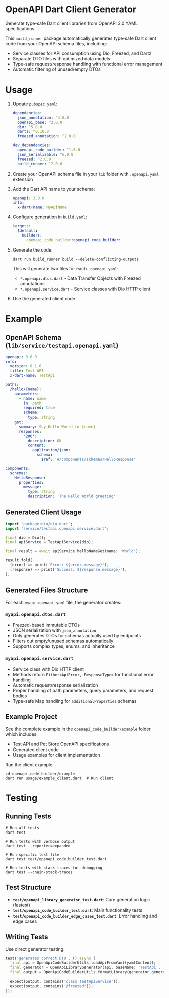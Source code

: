 # OpenAPI Dart Client Generator

Generate type-safe Dart client libraries from OpenAPI 3.0 YAML specifications.

This `build_runner` package automatically generates type-safe Dart client code from your OpenAPI schema files, including:
- Service classes for API consumption using Dio, Freezed, and Dartz
- Separate DTO files with optimized data models
- Type-safe request/response handling with functional error management
- Automatic filtering of unused/empty DTOs

# Usage

1. Update `pubspec.yaml`:
   ```yaml
   dependencies:
     json_annotation: ^4.0.0
     openapi_base: ^2.0.0
     dio: ^5.0.0
     dartz: ^0.10.0
     freezed_annotation: ^2.0.0

   dev_dependencies:
     openapi_code_builder: ^1.6.0
     json_serializable: ^6.0.0
     freezed: ^2.0.0
     build_runner: ^2.0.0
   ```
2. Create your OpenAPI schema file in your `lib` folder with `.openapi.yaml` extension
3. Add the Dart API name to your schema:
   ```yaml
   openapi: 3.0.0
   info:
     x-dart-name: MyApiName
   ```
4. Configure generation in `build.yaml`:
   ```yaml
   targets:
     $default:
       builders:
         openapi_code_builder:openapi_code_builder:
   ```
5. Generate the code:
   ```shell
   dart run build_runner build --delete-conflicting-outputs
   ```
   This will generate two files for each `.openapi.yaml`:
   - `*.openapi.dtos.dart` - Data Transfer Objects with Freezed annotations
   - `*.openapi.service.dart` - Service classes with Dio HTTP client

6. Use the generated client code


# Example

## OpenAPI Schema (`lib/service/testapi.openapi.yaml`)

```yaml
openapi: 3.0.0
info:
  version: 0.1.0
  title: Test API
  x-dart-name: TestApi

paths:
  /hello/{name}:
    parameters:
      - name: name
        in: path
        required: true
        schema:
          type: string
    get:
      summary: Say Hello World to {name}
      responses:
        '200':
          description: OK
          content:
            application/json:
              schema:
                $ref: '#/components/schemas/HelloResponse'

components:
  schemas:
    HelloResponse:
      properties:
        message:
          type: string
          description: 'The Hello World greeting'
```

## Generated Client Usage

```dart
import 'package:dio/dio.dart';
import 'service/testapi.openapi.service.dart';

final dio = Dio();
final apiService = TestApiService(dio);

final result = await apiService.helloNameGet(name: 'World');

result.fold(
  (error) => print('Error: ${error.message}'),
  (response) => print('Success: ${response.message}'),
);
```

## Generated Files Structure

For each `myapi.openapi.yaml` file, the generator creates:

### `myapi.openapi.dtos.dart`
- Freezed-based immutable DTOs
- JSON serialization with `json_annotation` 
- Only generates DTOs for schemas actually used by endpoints
- Filters out empty/unused schemas automatically
- Supports complex types, enums, and inheritance

### `myapi.openapi.service.dart`
- Service class with Dio HTTP client
- Methods return `Either<ApiError, ResponseType>` for functional error handling
- Automatic request/response serialization
- Proper handling of path parameters, query parameters, and request bodies
- Type-safe Map handling for `additionalProperties` schemas

## Example Project

See the complete example in the `openapi_code_builder/example` folder which includes:
- Test API and Pet Store OpenAPI specifications  
- Generated client code
- Usage examples for client implementation

Run the client example:
```shell
cd openapi_code_builder/example
dart run usage/example_client.dart  # Run client
```

# Testing

## Running Tests

```shell
# Run all tests
dart test

# Run tests with verbose output
dart test --reporter=expanded

# Run specific test file
dart test test/openapi_code_builder_test.dart

# Run tests with stack traces for debugging
dart test --chain-stack-traces
```

## Test Structure

- **`test/openapi_library_generator_test.dart`**: Core generation logic (fastest)
- **`test/openapi_code_builder_test.dart`**: Main functionality tests
- **`test/openapi_code_builder_edge_cases_test.dart`**: Error handling and edge cases

## Writing Tests

Use direct generator testing:

```dart
test('generates correct DTO', () async {
  final api = OpenApiCodeBuilderUtils.loadApiFromYaml(yamlContent);
  final generator = OpenApiLibraryGenerator(api, baseName: 'TestApi', ...);
  final output = OpenApiCodeBuilderUtils.formatLibrary(generator.generateDtosLibrary(), ...);
  
  expect(output, contains('class TestApiService'));
  expect(output, contains('@freezed'));
});
```
